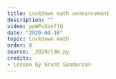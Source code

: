 ```yaml
---
title: Lockdown math announcement
description: ""
video: ppWPuXsnf1Q
date: "2020-04-16"
topic: Lockdown math
order: 0
source: _2020/ldm.py
credits:
- Lesson by Grant Sanderson
---
```

